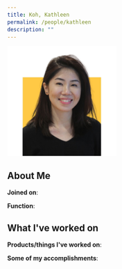 ```yaml
---
title: Koh, Kathleen
permalink: /people/kathleen
description: ""
---
```


<img src="/images/headshots/kathleen.jpg" title="Koh, Kathleen" alt="Koh, Kathleen" style="width:50%;margin-left:0">

## About Me

**Joined on**: 

**Function**: 

## What I've worked on

**Products/things I've worked on**:


**Some of my accomplishments**:

